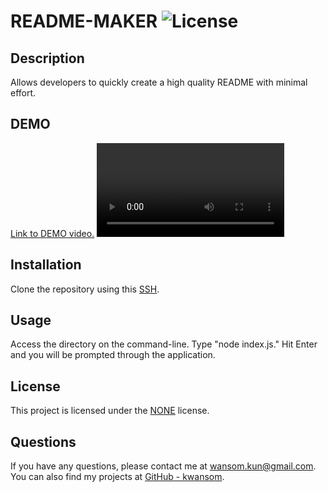 # README-MAKER ![License](https://img.shields.io/badge/license-NONE-blue.svg)

## Description

Allows developers to quickly create a high quality README with minimal effort.

## DEMO

<a href="https://drive.google.com/file/d/1lUW4RNg_2gnM2CV5NOXogkRlLrs1aPtG/view?usp=sharingLinks">Link to DEMO video.</a>
<video controls src="DEMO VID.mp4" title="DEMO"></video>

## Installation

Clone the repository using this [SSH](https://github.com/Kwansom/README-MAKER.git).

## Usage

Access the directory on the command-line. Type "node index.js." Hit Enter and you will be prompted through the application.

## License

This project is licensed under the [NONE](https://opensource.org/licenses/NONE) license.

## Questions

If you have any questions, please contact me at [wansom.kun@gmail.com](mailto:wansom.kun@gmail.com).
You can also find my projects at [GitHub - kwansom](https://github.com/kwansom).

